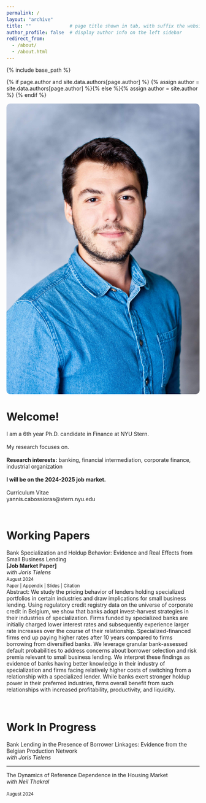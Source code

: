 ```yaml
---
permalink: /
layout: "archive"
title: ""              # page title shown in tab, with suffix the website name, e.g., "Research - Yannis Cabossioras"
author_profile: false  # display author info on the left sidebar
redirect_from: 
  - /about/
  - /about.html
---
```


{% include base_path %}

{% if page.author and site.data.authors[page.author] %}
  {% assign author = site.data.authors[page.author] %}{% else %}{% assign author = site.author %}
{% endif %}

<div class="container">
    <div class="left-column">
      <img src   = "/images/profile.jpeg"
           alt   = "Yannis Cabossioras"
           title = "Yannis Cabossioras"
           style = "border-radius: 10px;"/>
    </div>
    <div class="right-column">
      <h1 class="adjust-title"> Welcome! </h1>
      <p>
        I am a 6th year Ph.D. candidate in Finance at NYU Stern.<br>
        <br>
        My research focuses on.<br>
        <br>
        <b>Research interests:</b> banking, financial intermediation, corporate finance, industrial organization<br>
        <br>
        <b>I will be on the 2024-2025 job market.</b><br>
        <br>
        <a href="/files/CV_cabossioras.pdf" style="text-decoration:none" target="_blank">
          <i class="fas fa-file icon-pad-right"></i>
          Curriculum Vitae
        </a><br>
        <a href="mailto:yannis.cabossioras@stern.nyu.edu" style="text-decoration:none">
          <i class="fas fa-envelope icon-pad-right"></i>
          yannis.cabossioras@stern.nyu.edu
        </a>
      </p>
    </div>
  </div>



<p>
  <br>
  <h1 class="adjust-title"> Working Papers </h1>
  <ti3>Bank Specialization and Holdup Behavior: Evidence and Real Effects from Small Business Lending</ti3><br>
  <b class="color2">[Job Market Paper]</b><br>
  <i>with <a href="https://sites.google.com/view/joris-tielens/homepage" style="text-decoration:none" target="_blank">Joris Tielens</a></i><br>
  <small>August 2024</small><br>
  <small>
    <i class="fas fa-scroll">           </i> Paper    <vdiv>|</vdiv>
    <i class="fas fa-magnifying-glass"> </i> Appendix <vdiv>|</vdiv>
    <i class="fas fa-person-chalkboard"></i> Slides   <vdiv>|</vdiv>
    <i class="fas fa-quote-right">      </i> Citation
  </small><br>
  <div class="abstract">
    <span>Abstract:</span> We study the pricing behavior of lenders holding specialized portfolios in certain industries and draw implications for small business lending. Using regulatory credit registry data on the universe of corporate credit in Belgium, we show that banks adopt invest-harvest strategies in their industries of specialization. Firms funded by specialized banks are initially charged lower interest rates and subsequently experience larger rate increases over the course of their relationship. Specialized-financed firms end up paying higher rates after 10 years compared to firms borrowing from diversified banks. We leverage granular bank-assessed default probabilities to address concerns about borrower selection and risk premia relevant to small business lending. We interpret these findings as evidence of banks having better knowledge in their industry of specialization and firms facing relatively higher costs of switching from a relationship with a specialized lender. While banks exert stronger holdup power in their preferred industries, firms overall benefit from such relationships with increased profitability, productivity, and liquidity.
  </div>
  <br>
  <br>
  <h1 class="adjust-title"> Work In Progress </h1>
  <ti3>Bank Lending in the Presence of Borrower Linkages: Evidence from the Belgian Production Network</ti3><br>
  <i>with <a href="https://sites.google.com/view/joris-tielens/homepage" style="text-decoration:none" target="_blank">Joris Tielens</a></i><br>
  <!-- <small>August 2024</small><br> -->
  <hr>
  <ti3>The Dynamics of Reference Dependence in the Housing Market</ti3><br>
  <i>with <a href="https://neilthakral.github.io/#research" style="text-decoration:none" target="_blank">Neil Thakral</a></i><br>
  <!-- <small>August 2024</small><br> -->
</p>






<small>August 2024</small>

